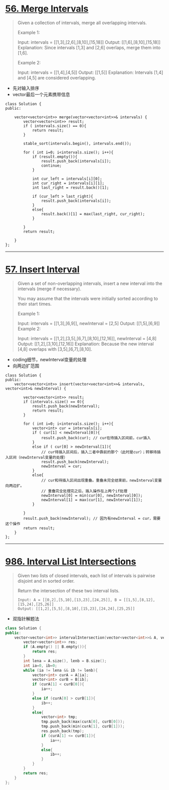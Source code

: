 # [56. Merge Intervals](https://leetcode.com/problems/merge-intervals/)

>Given a collection of intervals, merge all overlapping intervals.
>
>Example 1:
>
>Input: intervals = [[1,3],[2,6],[8,10],[15,18]]
>Output: [[1,6],[8,10],[15,18]]
>Explanation: Since intervals [1,3] and [2,6] overlaps, merge them into [1,6].
>
>Example 2:
>
>Input: intervals = [[1,4],[4,5]]
>Output: [[1,5]]
>Explanation: Intervals [1,4] and [4,5] are considered overlapping.

- 先对输入排序
- vector最后一个元素携带信息

```
class Solution {
public:
    
    vector<vector<int>> merge(vector<vector<int>>& intervals) {
        vector<vector<int>> result;
        if ( intervals.size() == 0){
            return result;
        }
        
        stable_sort(intervals.begin(), intervals.end());
        
        for ( int i=0; i<intervals.size(); i++){
            if (result.empty()){
                result.push_back(intervals[i]);
                continue;
            }
            
            int cur_left = intervals[i][0];
            int cur_right = intervals[i][1];
            int last_right = result.back()[1];
            
            if (cur_left > last_right){
                result.push_back(intervals[i]);
            }
            else{
                result.back()[1] = max(last_right, cur_right);
            }
            
        }
        return result;
        
    }
};
```
---
# [57. Insert Interval](https://leetcode.com/problems/insert-interval/)

> Given a set of non-overlapping intervals, insert a new interval into the intervals (merge if necessary).
>
> You may assume that the intervals were initially sorted according to their start times.
>
> Example 1:
>
> Input: intervals = [[1,3],[6,9]], newInterval = [2,5]
> Output: [[1,5],[6,9]]
> Example 2:
> 
> Input: intervals = [[1,2],[3,5],[6,7],[8,10],[12,16]], newInterval = [4,8]
> Output: [[1,2],[3,10],[12,16]]
> Explanation: Because the new interval [4,8] overlaps with [3,5],[6,7],[8,10].

- coding细节，newInterval变量的处理
- 向两边扩范围

```
class Solution {
public:
    vector<vector<int>> insert(vector<vector<int>>& intervals, vector<int>& newInterval) {
        
        vector<vector<int>> result;
        if (intervals.size() == 0){
            result.push_back(newInterval);
            return result;
        }
        
        for ( int i=0; i<intervals.size(); i++){
            vector<int> cur = intervals[i];
            if ( cur[1] < newInterval[0]){
                result.push_back(cur); // cur在待插入区间前，cur插入
            }
            else if ( cur[0] > newInterval[1]){
                // cur待插入区间后，插入二者中靠前的那个（此时是cur）；转移待插入区间（newInterval变量的处理）
                result.push_back(newInterval);
                newInterval = cur;
            }
            else{
                // cur和待插入区间出现重叠。重叠未完全结束前，newInterval变量向两边扩。
                // 重叠完全处理完之后，插入操作在上两个if处理
                newInterval[0] = min(cur[0], newInterval[0]);
                newInterval[1] = max(cur[1], newInterval[1]);
            }
            
        }
        result.push_back(newInterval); // 因为有newInterval = cur，需要这个操作
        return result;
    }
};
```
---
# [986. Interval List Intersections](https://leetcode-cn.com/problems/interval-list-intersections/)
> Given two lists of closed intervals, each list of intervals is pairwise disjoint and in sorted order.
> 
> Return the intersection of these two interval lists.
> ```
> Input: A = [[0,2],[5,10],[13,23],[24,25]], B = [[1,5],[8,12],[15,24],[25,26]]
> Output: [[1,2],[5,5],[8,10],[15,23],[24,24],[25,25]]
> ```
- 双指针解题法
```c++
class Solution {
public:
    vector<vector<int>> intervalIntersection(vector<vector<int>>& A, vector<vector<int>>& B) {
        vector<vector<int>> res;
        if (A.empty() || B.empty()){
            return res;
        }
        int lena = A.size(), lenb = B.size();
        int ia=0, ib=0;
        while (ia != lena && ib != lenb){
            vector<int> curA = A[ia];
            vector<int> curB = B[ib];
            if (curA[1] < curB[0]){
                ia++;
            }
            else if (curA[0] > curB[1]){
                ib++;
            }
            else{
                vector<int> tmp;
                tmp.push_back(max(curA[0], curB[0]));
                tmp.push_back(min(curA[1], curB[1]));
                res.push_back(tmp);
                if (curA[1] <= curB[1]){
                    ia++;
                }
                else{
                    ib++;
                }
            }
        }
        return res;
    }
};
```


